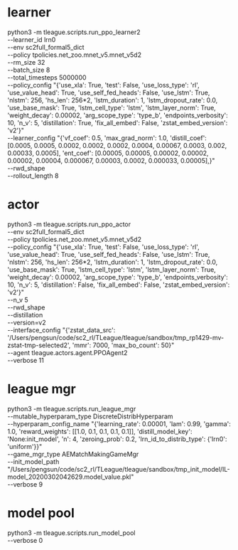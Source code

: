 # learner

python3 -m tleague.scripts.run_ppo_learner2 \
 --learner_id lrn0 \
 --env sc2full_formal5_dict \
 --policy tpolicies.net_zoo.mnet_v5.mnet_v5d2 \
 --rm_size 32 \
 --batch_size 8 \
 --total_timesteps 5000000 \
 --policy_config "{'use_xla': True, 'test': False, 'use_loss_type': 'rl', 'use_value_head': True, 'use_self_fed_heads': False, 'use_lstm': True, 'nlstm': 256, 'hs_len': 256*2, 'lstm_duration': 1, 'lstm_dropout_rate': 0.0, 'use_base_mask': True, 'lstm_cell_type': 'lstm', 'lstm_layer_norm': True, 'weight_decay': 0.00002, 'arg_scope_type': 'type_b', 'endpoints_verbosity': 10, 'n_v': 5, 'distillation': True, 'fix_all_embed': False, 'zstat_embed_version': 'v2'}" \
 --learner_config "{'vf_coef': 0.5, 'max_grad_norm': 1.0, 'distill_coef': [0.0005, 0.0005, 0.0002, 0.0002, 0.0002, 0.0004, 0.00067, 0.0003, 0.002, 0.00033, 0.0005], 'ent_coef': [0.00005, 0.00005, 0.00002, 0.00002, 0.00002, 0.00004, 0.000067, 0.00003, 0.0002, 0.000033, 0.00005],}" \
 --rwd_shape \
 --rollout_length 8

# actor

python3 -m tleague.scripts.run_ppo_actor \
 --env sc2full_formal5_dict \
 --policy tpolicies.net_zoo.mnet_v5.mnet_v5d2 \
 --policy_config "{'use_xla': True, 'test': False, 'use_loss_type': 'rl', 'use_value_head': True, 'use_self_fed_heads': False, 'use_lstm': True, 'nlstm': 256, 'hs_len': 256*2, 'lstm_duration': 1, 'lstm_dropout_rate': 0.0, 'use_base_mask': True, 'lstm_cell_type': 'lstm', 'lstm_layer_norm': True, 'weight_decay': 0.00002, 'arg_scope_type': 'type_b', 'endpoints_verbosity': 10, 'n_v': 5, 'distillation': False, 'fix_all_embed': False, 'zstat_embed_version': 'v2'}" \
 --n_v 5 \
 --rwd_shape \
 --distillation \
 --version=v2 \
 --interface_config "{'zstat_data_src': '/Users/pengsun/code/sc2_rl/TLeague/tleague/sandbox/tmp_rp1429-mv-zstat-tmp-selected2', 'mmr': 7000, 'max_bo_count': 50}" \
 --agent tleague.actors.agent.PPOAgent2 \
 --verbose 11


# league mgr

python3 -m tleague.scripts.run_league_mgr \
 --mutable_hyperparam_type DiscreteDistribHyperparam \
 --hyperparam_config_name "{'learning_rate': 0.00001, 'lam': 0.99, 'gamma': 1.0, 'reward_weights': [[1.0, 0.1, 0.1, 0.1, 0.1]], 'distill_model_key': 'None:init_model', 'n': 4, 'zeroing_prob': 0.2, 'lrn_id_to_distrib_type': {'lrn0': 'uniform'}}" \
 --game_mgr_type AEMatchMakingGameMgr \
 --init_model_path "/Users/pengsun/code/sc2_rl/TLeague/tleague/sandbox/tmp_init_model/IL-model_20200302042629.model_value.pkl" \
 --verbose 9

# model pool

python3 -m tleague.scripts.run_model_pool \
  --verbose 0
